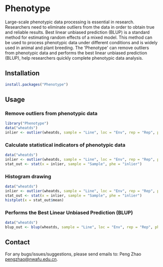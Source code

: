 # Phenotype

Large-scale phenotypic data processing is essential in research. Researchers need to eliminate outliers from the data in order to obtain true and reliable results. Best linear unbiased prediction (BLUP) is a standard method for estimating random effects of a mixed model. This method can be used to process phenotypic data under different conditions and is widely used in animal and plant breeding. The 'Phenotype' can remove outliers from phenotypic data and performs the best linear unbiased prediction (BLUP), help researchers quickly complete phenotypic data analysis.

## Installation

``` r
install.packages("Phenotype")
```

## Usage

### Remove outliers from phenotypic data

``` r
library("Phenotype")
data("wheatds")
inlier <- outlier(wheatds, sample = "Line", loc = "Env", rep = "Rep", phe = "DS", mode = "blup")
```

### Calculate statistical indicators of phenotypic data

``` r
data("wheatds")
inlier <- outlier(wheatds, sample = "Line", loc = "Env", rep = "Rep", phe = "DS", mode = "blup")
stat_out <- stat(x = inlier, sample = "Sample", phe = "inlier")
```

### Histogram drawing

``` r
data("wheatds")
inlier <- outlier(wheatds, sample = "Line", loc = "Env", rep = "Rep", phe = "DS", mode = "blup")
stat_out <- stat(x = inlier, sample = "Sample", phe = "inlier")
histplot(x = stat_out$mean)
```

### Performs the Best Linear Unbiased Prediction (BLUP)

``` r
data("wheatds")
blup_out <- blup(wheatds, sample = "Line", loc = "Env", rep = "Rep", phe = "DS")
```

## Contact
For any bugs/issues/suggestions, please send emails to: Peng Zhao pengzhao@nwafu.edu.cn.
